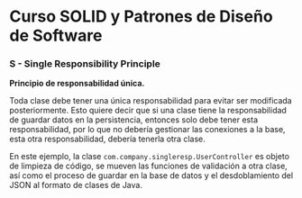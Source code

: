 # Curso SOLID y Patrones de Diseño de Software

### S - Single Responsibility Principle
**Principio de responsabilidad única.**

Toda clase debe tener una única responsabilidad para evitar ser modificada posteriormente. Esto quiere decir que si una
clase tiene la responsabilidad de guardar datos en la persistencia, entonces solo debe tener esta responsabilidad, por
lo que no debería gestionar las conexiones a la base, esta otra responsabilidad, debería tenerla otra clase.

En este ejemplo, la clase `com.company.singleresp.UserController` es objeto de limpieza de código, se mueven las
funciones de validación a otra clase, así como el proceso de guardar en la base de datos y el desdoblamiento del JSON al
formato de clases de Java.